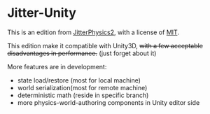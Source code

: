 # Jitter-Unity

This is an edition from [JitterPhysics2](https://github.com/notgiven688/jitterphysics2), with a license of [MIT](https://github.com/notgiven688/jitterphysics2/blob/main/LICENSE).

This edition make it compatible with Unity3D, ~~with a few acceptable disadvantages in performance.~~ (just forget about it)

More features are in development:

* state load/restore (most for local machine)
* world serialization(most for remote machine)
* deterministic math (reside in specific branch)
* more physics-world-authoring components in Unity editor side